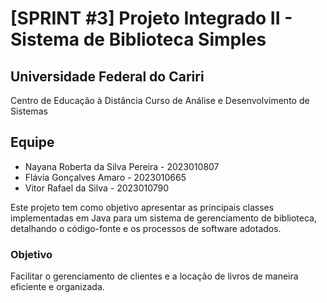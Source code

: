 # [SPRINT #3] Projeto Integrado II - Sistema de Biblioteca Simples

## Universidade Federal do Cariri
Centro de Educação à Distância
Curso de Análise e Desenvolvimento de Sistemas

## Equipe
* Nayana Roberta da Silva Pereira - 2023010807
* Flávia Gonçalves Amaro - 2023010665
* Vitor Rafael da Silva - 2023010790

Este projeto tem como objetivo apresentar as principais classes implementadas em Java para um sistema de gerenciamento de biblioteca, detalhando o código-fonte e os processos de software adotados.

### Objetivo
Facilitar o gerenciamento de clientes e a locação de livros de maneira eficiente e organizada.
